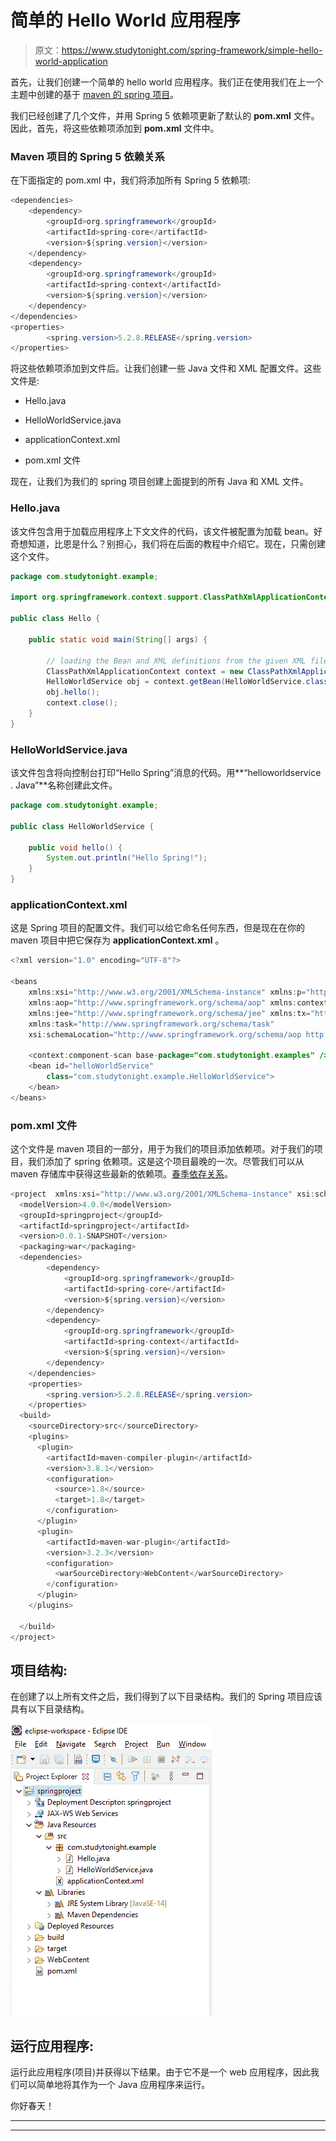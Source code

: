 # 简单的 Hello World 应用程序

> 原文：<https://www.studytonight.com/spring-framework/simple-hello-world-application>

首先，让我们创建一个简单的 hello world 应用程序。我们正在使用我们在上一个主题中创建的基于 [maven 的 spring 项目](https://www.studytonight.com/spring-framework/spring-maven-project)。

我们已经创建了几个文件，并用 Spring 5 依赖项更新了默认的 **pom.xml** 文件。因此，首先，将这些依赖项添加到 **pom.xml** 文件中。

### Maven 项目的 Spring 5 依赖关系

在下面指定的 pom.xml 中，我们将添加所有 Spring 5 依赖项:

```java
<dependencies>
	<dependency>
		<groupId>org.springframework</groupId>
		<artifactId>spring-core</artifactId>
		<version>${spring.version}</version>
	</dependency>
	<dependency>
		<groupId>org.springframework</groupId>
		<artifactId>spring-context</artifactId>
		<version>${spring.version}</version>
	</dependency>
</dependencies>
<properties>
		<spring.version>5.2.8.RELEASE</spring.version>
</properties>
```

将这些依赖项添加到文件后。让我们创建一些 Java 文件和 XML 配置文件。这些文件是:

*   Hello.java

*   HelloWorldService.java

*   applicationContext.xml

*   pom.xml 文件

现在，让我们为我们的 spring 项目创建上面提到的所有 Java 和 XML 文件。

### Hello.java

该文件包含用于加载应用程序上下文文件的代码，该文件被配置为加载 bean。好奇想知道，比恩是什么？别担心，我们将在后面的教程中介绍它。现在，只需创建这个文件。

```java
package com.studytonight.example;

import org.springframework.context.support.ClassPathXmlApplicationContext;

public class Hello {

	public static void main(String[] args) {

		// loading the Bean and XML definitions from the given XML file
		ClassPathXmlApplicationContext context = new ClassPathXmlApplicationContext("applicationContext.xml");
		HelloWorldService obj = context.getBean(HelloWorldService.class);
		obj.hello();
		context.close();
	}
}
```

### HelloWorldService.java

该文件包含将向控制台打印“Hello Spring”消息的代码。用**“helloworldservice . Java”**名称创建此文件。

```java
package com.studytonight.example;

public class HelloWorldService {

	public void hello() {
		System.out.println("Hello Spring!");
	}
}
```

### applicationContext.xml

这是 Spring 项目的配置文件。我们可以给它命名任何东西，但是现在在你的 maven 项目中把它保存为 **applicationContext.xml** 。

```java
<?xml version="1.0" encoding="UTF-8"?>

<beans 
	xmlns:xsi="http://www.w3.org/2001/XMLSchema-instance" xmlns:p="http://www.springframework.org/schema/p"
	xmlns:aop="http://www.springframework.org/schema/aop" xmlns:context="http://www.springframework.org/schema/context"
	xmlns:jee="http://www.springframework.org/schema/jee" xmlns:tx="http://www.springframework.org/schema/tx"
	xmlns:task="http://www.springframework.org/schema/task"
	xsi:schemaLocation="http://www.springframework.org/schema/aop http://www.springframework.org/schema/aop/spring-aop-3.2.xsd http://www.springframework.org/schema/beans http://www.springframework.org/schema/beans/spring-beans-3.2.xsd http://www.springframework.org/schema/context http://www.springframework.org/schema/context/spring-context-3.2.xsd http://www.springframework.org/schema/jee http://www.springframework.org/schema/jee/spring-jee-3.2.xsd http://www.springframework.org/schema/tx http://www.springframework.org/schema/tx/spring-tx-3.2.xsd http://www.springframework.org/schema/task http://www.springframework.org/schema/task/spring-task-3.2.xsd">

	<context:component-scan base-package="com.studytonight.examples" />
	<bean id="helloWorldService"
		class="com.studytonight.example.HelloWorldService">
	</bean>
</beans>
```

### pom.xml 文件

这个文件是 maven 项目的一部分，用于为我们的项目添加依赖项。对于我们的项目，我们添加了 spring 依赖项。这是这个项目最晚的一次。尽管我们可以从 maven 存储库中获得这些最新的依赖项。[春季依存关系](https://mvnrepository.com/artifact/org.springframework/spring-core)。

```java
<project  xmlns:xsi="http://www.w3.org/2001/XMLSchema-instance" xsi:schemaLocation="http://maven.apache.org/POM/4.0.0 https://maven.apache.org/xsd/maven-4.0.0.xsd">
  <modelVersion>4.0.0</modelVersion>
  <groupId>springproject</groupId>
  <artifactId>springproject</artifactId>
  <version>0.0.1-SNAPSHOT</version>
  <packaging>war</packaging>
  <dependencies>
		<dependency>
			<groupId>org.springframework</groupId>
			<artifactId>spring-core</artifactId>
			<version>${spring.version}</version>
		</dependency>
		<dependency>
			<groupId>org.springframework</groupId>
			<artifactId>spring-context</artifactId>
			<version>${spring.version}</version>
		</dependency>
	</dependencies>
	<properties>
		<spring.version>5.2.8.RELEASE</spring.version>
	</properties>
  <build>
    <sourceDirectory>src</sourceDirectory>
    <plugins>
      <plugin>
        <artifactId>maven-compiler-plugin</artifactId>
        <version>3.8.1</version>
        <configuration>
          <source>1.8</source>
          <target>1.8</target>
        </configuration>
      </plugin>
      <plugin>
        <artifactId>maven-war-plugin</artifactId>
        <version>3.2.3</version>
        <configuration>
          <warSourceDirectory>WebContent</warSourceDirectory>
        </configuration>
      </plugin>
    </plugins>

  </build>
</project>
```

## 项目结构:

在创建了以上所有文件之后，我们得到了以下目录结构。我们的 Spring 项目应该具有以下目录结构。

![Spring Hello World Application](img/975242eab471e2fb3278ddb7d5602900.png)

## 运行应用程序:

运行此应用程序(项目)并获得以下结果。由于它不是一个 web 应用程序，因此我们可以简单地将其作为一个 Java 应用程序来运行。

你好春天！

* * *

* * *